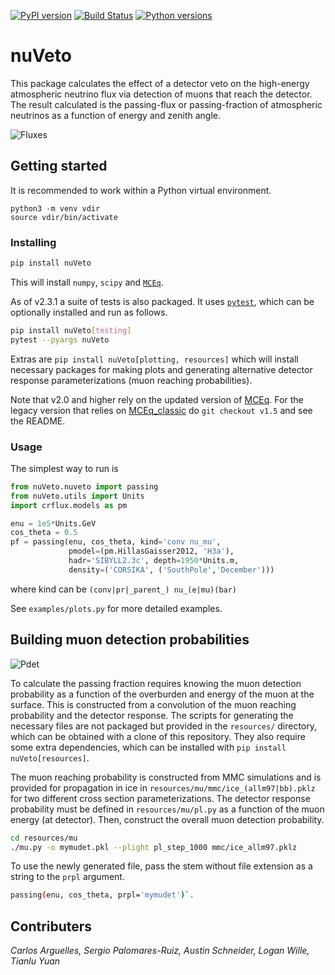 [![PyPI version](https://img.shields.io/pypi/v/nuveto)](https://pypi.org/project/nuveto) [![Build Status](https://github.com/tianluyuan/nuVeto/actions/workflows/build_and_test.yml/badge.svg)](https://github.com/tianluyuan/nuVeto/actions) [![Python versions](https://img.shields.io/pypi/pyversions/nuveto)](https://pypi.org/project/nuveto)

# nuVeto

This package calculates the effect of a detector veto on the high-energy atmospheric neutrino flux via detection of muons that reach the detector. The result calculated is the passing-flux or passing-fraction of atmospheric neutrinos as a function of energy and zenith angle.

![Fluxes](/paper/figs_for_readme/fluxes_100.png?raw=true)

## Getting started
It is recommended to work within a Python virtual environment.

```
python3 -m venv vdir
source vdir/bin/activate
```

### Installing

```bash
pip install nuVeto
```

This will install `numpy`, `scipy` and [`MCEq`](https://github.com/afedynitch/MCEq).

As of v2.3.1 a suite of tests is also packaged. It uses [`pytest`](https://docs.pytest.org/en/stable/), which can be optionally installed and run as follows.

```bash
pip install nuVeto[testing]
pytest --pyargs nuVeto
```

Extras are `pip install nuVeto[plotting, resources]` which will install necessary packages for making plots and generating alternative detector response parameterizations (muon reaching probabilities).

Note that v2.0 and higher rely on the updated version of [MCEq](https://github.com/afedynitch/MCEq). For the legacy version that relies on [MCEq_classic](https://github.com/afedynitch/MCEq_classic) do `git checkout v1.5` and see the README.

### Usage

The simplest way to run is

```python
from nuVeto.nuveto import passing
from nuVeto.utils import Units
import crflux.models as pm

enu = 1e5*Units.GeV
cos_theta = 0.5
pf = passing(enu, cos_theta, kind='conv nu_mu',
             pmodel=(pm.HillasGaisser2012, 'H3a'),
             hadr='SIBYLL2.3c', depth=1950*Units.m,
             density=('CORSIKA', ('SouthPole','December')))
```
where kind can be `(conv|pr|_parent_) nu_(e|mu)(bar)`

See `examples/plots.py` for more detailed examples.

## Building muon detection probabilities

![Pdet](/paper/figs_for_readme/prpl_step1000.png?raw=true)

To calculate the passing fraction requires knowing the muon detection probability as a function of the overburden and energy of the muon at the surface. This is constructed from a convolution of the muon reaching probability and the detector response. The scripts for generating the necessary files are not packaged but provided in the `resources/` directory, which can be obtained with a clone of this repository. They also require some extra dependencies, which can be installed with `pip install nuVeto[resources]`.

The muon reaching probability is constructed from MMC simulations and is provided for propagation in ice in `resources/mu/mmc/ice_(allm97|bb).pklz` for two different cross section parameterizations. The detector response probability must be defined in `resources/mu/pl.py` as a function of the muon energy (at detector). Then, construct the overall muon detection probability.

```bash
cd resources/mu
./mu.py -o mymudet.pkl --plight pl_step_1000 mmc/ice_allm97.pklz
```

To use the newly generated file, pass the stem without file extension as a string to the `prpl` argument.
```bash
passing(enu, cos_theta, prpl='mymudet')`.
```

## Contributers
_Carlos Arguelles, Sergio Palomares-Ruiz, Austin Schneider, Logan Wille, Tianlu Yuan_
